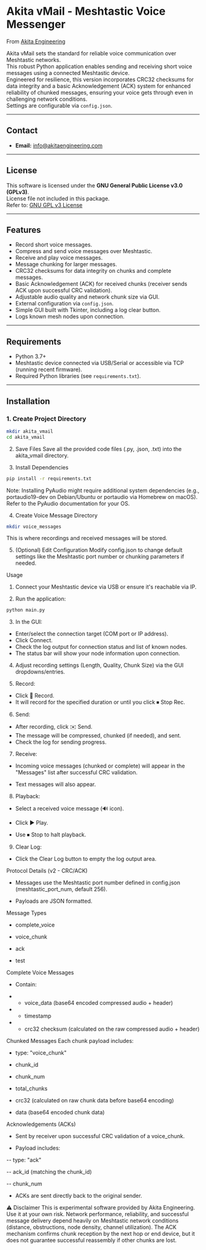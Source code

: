 # Akita vMail - Meshtastic Voice Messenger

From [Akita Engineering](https://www.akitaengineering.com)

Akita vMail sets the standard for reliable voice communication over Meshtastic networks.  
This robust Python application enables sending and receiving short voice messages using a connected Meshtastic device.  
Engineered for resilience, this version incorporates CRC32 checksums for data integrity and a basic Acknowledgement (ACK) system for enhanced reliability of chunked messages, ensuring your voice gets through even in challenging network conditions.  
Settings are configurable via `config.json`.

---

## Contact

- **Email:** info@akitaengineering.com

---

## License

This software is licensed under the **GNU General Public License v3.0 (GPLv3)**.  
License file not included in this package.  
Refer to: [GNU GPL v3 License](https://www.gnu.org/licenses/gpl-3.0.en.html)

---

## Features

- Record short voice messages.
- Compress and send voice messages over Meshtastic.
- Receive and play voice messages.
- Message chunking for larger messages.
- CRC32 checksums for data integrity on chunks and complete messages.
- Basic Acknowledgement (ACK) for received chunks (receiver sends ACK upon successful CRC validation).
- Adjustable audio quality and network chunk size via GUI.
- External configuration via `config.json`.
- Simple GUI built with Tkinter, including a log clear button.
- Logs known mesh nodes upon connection.

---

## Requirements

- Python 3.7+
- Meshtastic device connected via USB/Serial or accessible via TCP (running recent firmware).
- Required Python libraries (see `requirements.txt`).

---

## Installation

### 1. Create Project Directory
```bash
mkdir akita_vmail
cd akita_vmail
```
2. Save Files
Save all the provided code files (.py, .json, .txt) into the akita_vmail directory.

3. Install Dependencies
```bash
pip install -r requirements.txt
```
Note: Installing PyAudio might require additional system dependencies (e.g., portaudio19-dev on Debian/Ubuntu or portaudio via Homebrew on macOS).
Refer to the PyAudio documentation for your OS.

4. Create Voice Message Directory
```bash
mkdir voice_messages
```
This is where recordings and received messages will be stored.

5. (Optional) Edit Configuration
Modify config.json to change default settings like the Meshtastic port number or chunking parameters if needed.

Usage
1. Connect your Meshtastic device via USB or ensure it's reachable via IP.

2. Run the application:
```bash
python main.py
```
3. In the GUI:

- Enter/select the connection target (COM port or IP address).
- Click Connect.
- Check the log output for connection status and list of known nodes.
- The status bar will show your node information upon connection.

4. Adjust recording settings (Length, Quality, Chunk Size) via the GUI dropdowns/entries.

5. Record:

- Click 🎤 Record.
- It will record for the specified duration or until you click ⏹ Stop Rec.

6. Send:

- After recording, click ✉️ Send.
- The message will be compressed, chunked (if needed), and sent.
- Check the log for sending progress.

7. Receive:

- Incoming voice messages (chunked or complete) will appear in the "Messages" list after successful CRC validation.

- Text messages will also appear.

8. Playback:

- Select a received voice message (🔊 icon).

- Click ▶ Play.

- Use ⏹ Stop to halt playback.

9. Clear Log:

- Click the Clear Log button to empty the log output area.

Protocol Details (v2 - CRC/ACK)
- Messages use the Meshtastic port number defined in config.json (meshtastic_port_num, default 256).

- Payloads are JSON formatted.

Message Types
- complete_voice

- voice_chunk

- ack

- test

Complete Voice Messages
- Contain:

- - voice_data (base64 encoded compressed audio + header)

- - timestamp

- - crc32 checksum (calculated on the raw compressed audio + header)

Chunked Messages
Each chunk payload includes:

- type: "voice_chunk"

- chunk_id

- chunk_num

- total_chunks

- crc32 (calculated on raw chunk data before base64 encoding)

- data (base64 encoded chunk data)

Acknowledgements (ACKs)
- Sent by receiver upon successful CRC validation of a voice_chunk.

- Payload includes:

-- type: "ack"

-- ack_id (matching the chunk_id)

-- chunk_num

- ACKs are sent directly back to the original sender.

⚠️ Disclaimer
This is experimental software provided by Akita Engineering. Use it at your own risk.
Network performance, reliability, and successful message delivery depend heavily on Meshtastic network conditions (distance, obstructions, node density, channel utilization).
The ACK mechanism confirms chunk reception by the next hop or end device, but it does not guarantee successful reassembly if other chunks are lost.


